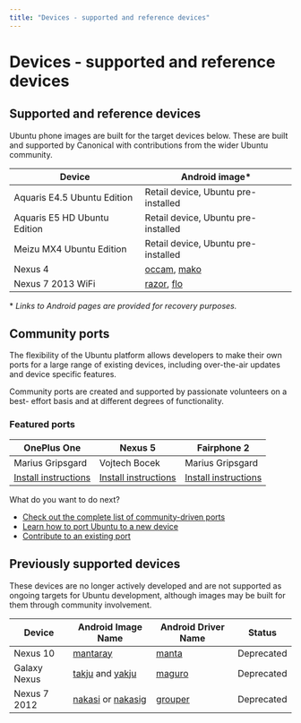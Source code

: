 ```yaml
---
title: "Devices - supported and reference devices"
---
```


# Devices - supported and reference devices


## Supported and reference devices

Ubuntu phone images are built for the target devices below. These are built
and supported by Canonical with contributions from the wider Ubuntu community.


Device | Android image*
------ | -------------
Aquaris E4.5 Ubuntu Edition | Retail device, Ubuntu pre-installed
Aquaris E5 HD Ubuntu Edition  | Retail device, Ubuntu pre-installed
Meizu MX4 Ubuntu Edition | Retail device, Ubuntu pre-installed
Nexus 4 | [occam](https://developers.google.com/android/nexus/images#occam), [mako](https://developers.google.com/android/drivers#mako)
Nexus 7 2013 WiFi | [razor](https://developers.google.com/android/nexus/images#razor), [flo](https://developers.google.com/android/drivers#flo)

\* _Links to Android pages are provided for recovery purposes._

## Community ports

The flexibility of the Ubuntu platform allows developers to make their own
ports for a large range of existing devices, including over-the-air updates
and device specific features.

Community ports are created and supported by passionate volunteers on a best-
effort basis and at different degrees of functionality.

### Featured ports

OnePlus One | Nexus 5 | Fairphone 2
----------- | ------- | -----------
Marius Gripsgard | Vojtech Bocek | Marius Gripsgard
[Install instructions](https://devices.ubports.com/#/bacon) | [Install instructions](https://wiki.ubuntu.com/Touch/Devices#Server_at_http:.2BAC8ALw-system-image.tasemnice.eu) | [Install instructions](https://devices.ubports.com/#/FP2)

What do you want to do next?

  * [Check out the complete list of community-driven ports](https://wiki.ubuntu.com/Touch/Devices)
  * [Learn how to port Ubuntu to a new device](https://developer.ubuntu.com/en/start/ubuntu-for-devices/porting-new-device)
  * [Contribute to an existing port](https://webchat.freenode.net/?channels=ubuntu-touch)


## Previously supported devices

These devices are no longer actively developed and are not supported as
ongoing targets for Ubuntu development, although images may be built for them
through community involvement.

Device | Android Image Name | Android Driver Name | Status
------ | ------------------ | ------------------- | ------
Nexus 10 | [mantaray](https://developers.google.com/android/nexus/images#mantaray) | [manta](https://developers.google.com/android/drivers#manta) | Deprecated
Galaxy Nexus | [takju](https://developers.google.com/android/nexus/images#takju) and [yakju](https://developers.google.com/android/nexus/images#yakju) | [maguro](https://developers.google.com/android/drivers#maguro) | Deprecated
Nexus 7 2012 | [nakasi](https://developers.google.com/android/nexus/images#nakasi) or [nakasig](https://developers.google.com/android/nexus/images#nakasig) | [grouper](https://developers.google.com/android/drivers#grouper) | Deprecated
